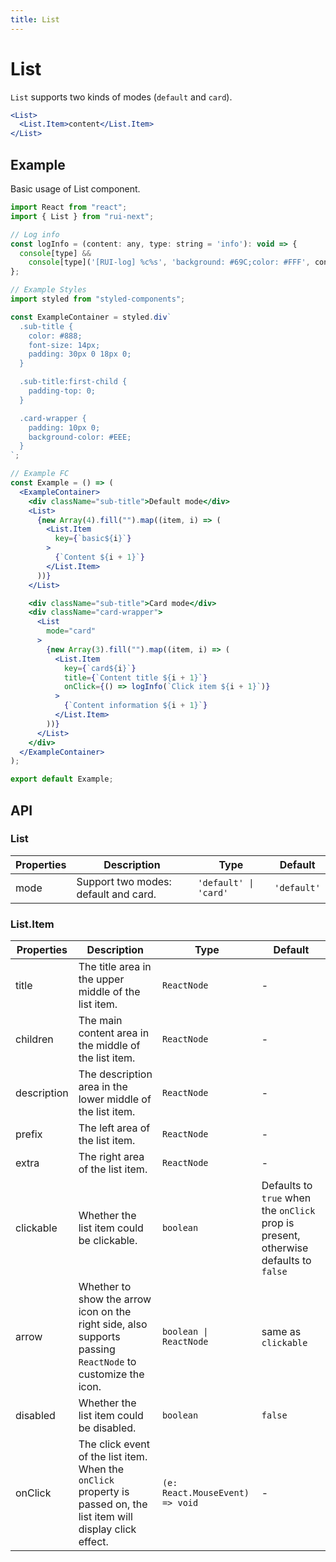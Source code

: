 ```yaml
---
title: List
---
```


# List

`List` supports two kinds of modes (`default` and `card`).

```jsx
<List>
  <List.Item>content</List.Item>
</List>
```

## Example

Basic usage of List component.

```jsx live=local
import React from "react";
import { List } from "rui-next";

// Log info
const logInfo = (content: any, type: string = 'info'): void => {
  console[type] &&
    console[type]('[RUI-log] %c%s', 'background: #69C;color: #FFF', content);
};

// Example Styles
import styled from "styled-components";

const ExampleContainer = styled.div`
  .sub-title {
    color: #888;
    font-size: 14px;
    padding: 30px 0 18px 0;
  }

  .sub-title:first-child {
    padding-top: 0;
  }

  .card-wrapper {
    padding: 10px 0;
    background-color: #EEE;
  }
`;

// Example FC
const Example = () => (
  <ExampleContainer>
    <div className="sub-title">Default mode</div>
    <List>
      {new Array(4).fill("").map((item, i) => (
        <List.Item
          key={`basic${i}`}
        >
          {`Content ${i + 1}`}
        </List.Item>
      ))}
    </List>

    <div className="sub-title">Card mode</div>
    <div className="card-wrapper">
      <List
        mode="card"
      >
        {new Array(3).fill("").map((item, i) => (
          <List.Item
            key={`card${i}`}
            title={`Content title ${i + 1}`}
            onClick={() => logInfo(`Click item ${i + 1}`)}
          >
            {`Content information ${i + 1}`}
          </List.Item>
        ))}
      </List>
    </div>
  </ExampleContainer>
);

export default Example;
```

## API

### List

Properties | Description | Type | Default
-----------|-------------|------|--------
| mode | Support two modes: default and card. | `'default' \| 'card'` | `'default'` |

### List.Item

Properties | Description | Type | Default
-----------|-------------|------|--------
| title | The title area in the upper middle of the list item. | `ReactNode` | - |
| children | The main content area in the middle of the list item. | `ReactNode` | - |
| description | The description area in the lower middle of the list item. | `ReactNode` | - |
| prefix | The left area of the list item. | `ReactNode` | - |
| extra | The right area of the list item. | `ReactNode` | - |
| clickable | Whether the list item could be clickable. | `boolean` | Defaults to `true` when the `onClick` prop is present, otherwise defaults to `false` |
| arrow | Whether to show the arrow icon on the right side, also supports passing `ReactNode` to customize the icon. | `boolean \| ReactNode` | same as `clickable` |
| disabled | Whether the list item could be disabled. | `boolean` | `false` |
| onClick | The click event of the list item. When the `onClick` property is passed on, the list item will display click effect. | `(e: React.MouseEvent) => void` | - |
